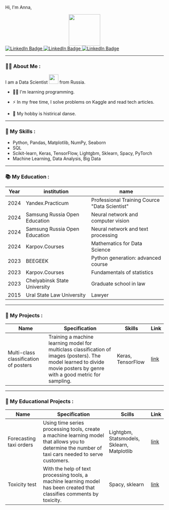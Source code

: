 Hi, I'm Anna,
<div id="header" align="center">
  <img src="https://media.giphy.com/media/M9gbBd9nbDrOTu1Mqx/giphy.gif" width="100"/>
</div>

<div id="badges">
  <a href="https://www.kaggle.com/matveevaanna">
    <img src="https://img.shields.io/badge/Kaggle-blue?style=for-the-badge&logo=kaggle&logoColor=white" alt="LinkedIn Badge"/>
  </a>
  <a href="https://t.me/Anna_pakir">
    <img src="https://img.shields.io/badge/Telegram-blue?style=for-the-badge&logo=telegram&logoColor=white" alt="LinkedIn Badge"/>
  </a>
  <a href="https://stepik.org/users/626120824">
    <img src="https://img.shields.io/badge/stepic-blue?style=for-the-badge&logo=stepic&logoColor=white" alt="LinkedIn Badge"/>
  </a>
</div>

---

### :woman_technologist: About Me :
I am a Data Scientist <img src="https://media.giphy.com/media/WUlplcMpOCEmTGBtBW/giphy.gif" width="30"> from Russia.
- :woman_student: I'm learning programming.

- :zap: In my free time, I solve problems on Kaggle and read tech articles.

- :woman_dancing: My hobby is histirical danse.

---
### :100: My Skills :
- Python, Pandas, Matplotlib, NumPy, Seaborn
- SQL
- Scikit-learn, Keras, TensorFlow, Lightgbm, Sklearn, Spacy, PyTorch  
- Machine Learning, Data Analysis, Big Data
---

### :books: My Education :

| Year | institution | name |
| --- | --- | ---|
| 2024 | Yandex.Practicum | Professional Training Cource "Data Scientist"|
| 2024 | Samsung Russia Open Education | Neural network and computer vision |
| 2024 | Samsung Russia Open Education | Neural network and text processing |
| 2024 | Karpov.Courses | Mathematics for Data Science |
| 2023 | BEEGEEK | Python generation: advanced course |
| 2023 | Karpov.Courses | Fundamentals of statistics |
| 2023 | Chelyabinsk State University | Graduate school in law |
| 2015 | Ural State Law University | Lawyer |

---

### :open_book: My Projects :

| Name | Specification | Skills | Link |
| --- | --- | --- | --- |
| Multi-class classification of posters | Training a machine learning model for multiclass classification of images (posters). The model learned to divide movie posters by genre with a good metric for sampling.| Keras, TensorFlow | [link](https://github.com/AnnaPakir/Multiclass-classification-of-posters/blob/main/Posters.ipynb) |

---

### :book: My Educational Projects :

| Name | Specification | Scills | Link |
| --- | --- | --- | --- |
| Forecasting taxi orders | Using time series processing tools, create a machine learning model that allows you to determine the number of taxi cars needed to serve customers. | Lightgbm, Statsmodels, Sklearn, Matplotlib | [link](https://github.com/AnnaPakir/Taxi-order-forecasting/blob/main/Taxi.ipynb) |
| Toxicity test | With the help of text processing tools, a machine learning model has been created that classifies comments by toxicity.| Spacy, sklearn | [link](https://github.com/AnnaPakir/toxicity-test/blob/main/Toxid.ipynb)|



